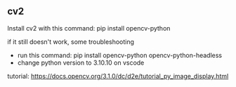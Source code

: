 ## cv2

Install cv2 with this command:
pip install opencv-python

if it still doesn't work, some troubleshooting
- run this command: pip install opencv-python opencv-python-headless
- change python version to 3.10.10 on vscode

tutorial: https://docs.opencv.org/3.1.0/dc/d2e/tutorial_py_image_display.html
